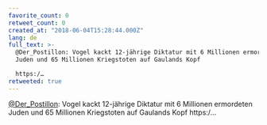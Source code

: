 ```yaml
---
favorite_count: 0
retweet_count: 0
created_at: "2018-06-04T15:28:44.000Z"
lang: de
full_text: >-
  @Der_Postillon: Vogel kackt 12-jährige Diktatur mit 6 Millionen ermordeten
  Juden und 65 Millionen Kriegstoten auf Gaulands Kopf 

  https:/…
retweeted: true
---
```


[@Der_Postillon](https://twitter.com/Der_Postillon): Vogel kackt 12-jährige
Diktatur mit 6 Millionen ermordeten Juden und 65 Millionen Kriegstoten auf
Gaulands Kopf https:/…
